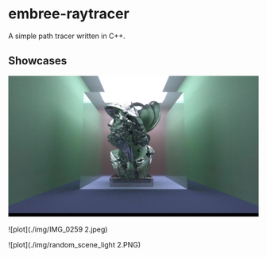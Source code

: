 # embree-raytracer
 A simple path tracer written in C++.

## Showcases

![plot](./img/IMG_0258.jpeg)

![plot](./img/IMG_0259 2.jpeg)

![plot](./img/random_scene_light 2.PNG)
